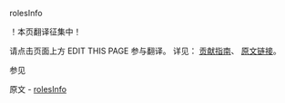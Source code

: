  rolesInfo

 ！本页翻译征集中！

请点击页面上方 EDIT THIS PAGE 参与翻译。
详见：
[贡献指南]( https://github.com/JinMuInfo/MongoDB-Manual-zh/blob/master/CONTRIBUTING.md )、
[原文链接](  https://docs.mongodb.com/manual/reference/command/rolesInfo/  )。

 参见

原文 - [rolesInfo]( https://docs.mongodb.com/manual/reference/command/rolesInfo/ )

